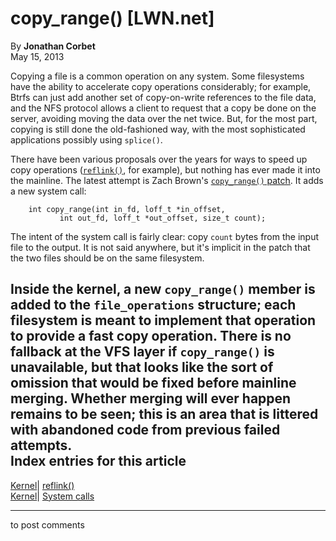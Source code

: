 # copy_range() [LWN.net]

By **Jonathan Corbet**  
May 15, 2013 

Copying a file is a common operation on any system. Some filesystems have the ability to accelerate copy operations considerably; for example, Btrfs can just add another set of copy-on-write references to the file data, and the NFS protocol allows a client to request that a copy be done on the server, avoiding moving the data over the net twice. But, for the most part, copying is still done the old-fashioned way, with the most sophisticated applications possibly using `splice()`. 

There have been various proposals over the years for ways to speed up copy operations ([`reflink()`](/Articles/333783/), for example), but nothing has ever made it into the mainline. The latest attempt is Zach Brown's [`copy_range()` patch](/Articles/550604/). It adds a new system call: 
    
    
        int copy_range(int in_fd, loff_t *in_offset,
    		   int out_fd, loff_t *out_offset, size_t count);
    

The intent of the system call is fairly clear: copy `count` bytes from the input file to the output. It is not said anywhere, but it's implicit in the patch that the two files should be on the same filesystem. 

Inside the kernel, a new `copy_range()` member is added to the `file_operations` structure; each filesystem is meant to implement that operation to provide a fast copy operation. There is no fallback at the VFS layer if `copy_range()` is unavailable, but that looks like the sort of omission that would be fixed before mainline merging. Whether merging will ever happen remains to be seen; this is an area that is littered with abandoned code from previous failed attempts.  
Index entries for this article  
---  
[Kernel](/Kernel/Index)| [reflink()](/Kernel/Index#reflink)  
[Kernel](/Kernel/Index)| [System calls](/Kernel/Index#System_calls)  
  


* * *

to post comments 
